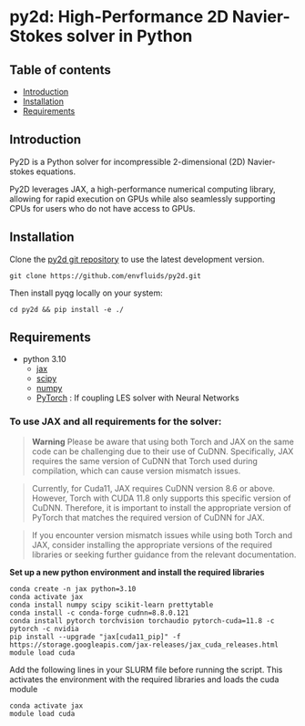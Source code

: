 # py2d: High-Performance 2D Navier-Stokes solver in Python

## Table of contents

* [Introduction](#Introduction)
* [Installation](#Installation)
* [Requirements](#Requirements)


## Introduction
Py2D is a Python solver for incompressible 2-dimensional (2D) Navier-stokes equations. 

Py2D leverages JAX, a high-performance numerical computing library, allowing for rapid execution on GPUs while also seamlessly supporting CPUs for users who do not have access to GPUs.

## Installation

Clone the [py2d git repository](https://github.com/envfluids/py2d.git) to use the latest development version.
```
git clone https://github.com/envfluids/py2d.git
```

Then install pyqg locally on your system:
```
cd py2d && pip install -e ./
```

## Requirements

- python 3.10
  - [jax](https://pypi.org/project/jax/)
  - [scipy](https://pypi.org/project/scipy/)
  - [numpy](https://pypi.org/project/numpy/)
  - [PyTorch](https://pypi.org/project/torch/) : If coupling LES solver with Neural Networks

### To use JAX and all requirements for the solver:

> **Warning**
> Please be aware that using both Torch and JAX on the same code can be challenging due to their use of CuDNN. Specifically, JAX requires the same version of CuDNN that Torch used during compilation, which can cause version mismatch issues.

> Currently, for Cuda11, JAX requires CuDNN version 8.6 or above. However, Torch with CUDA 11.8 only supports this specific version of CuDNN. Therefore, it is important to install the appropriate version of PyTorch that matches the required version of CuDNN for JAX.

> If you encounter version mismatch issues while using both Torch and JAX, consider installing the appropriate versions of the required libraries or seeking further guidance from the relevant documentation.

**Set up a new python environment and install the required libraries**
```
conda create -n jax python=3.10
conda activate jax
conda install numpy scipy scikit-learn prettytable 
conda install -c conda-forge cudnn=8.8.0.121
conda install pytorch torchvision torchaudio pytorch-cuda=11.8 -c pytorch -c nvidia
pip install --upgrade "jax[cuda11_pip]" -f https://storage.googleapis.com/jax-releases/jax_cuda_releases.html
module load cuda
```
Add the following lines in your SLURM file before running the script. This activates the environment with the required libraries and loads the cuda module 
```
conda activate jax
module load cuda
```
